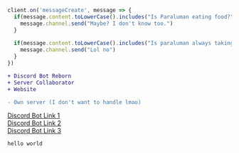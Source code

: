 ```js
client.on('messageCreate', message => {
  if(message.content.toLowerCase().includes("Is Paraluman eating food?")){
    message.channel.send("Maybe? I don't know too.")
  }
  
  if(message.content.toLowerCase().includes("Is paraluman always taking a nap?")) {
    message.channel.send("Lol no")
  }
})
```

```diff
+ Discord Bot Reborn
+ Server Collaborator
+ Website

- Own server (I don't want to handle lmao)
```

[Discord Bot Link 1](https://top.gg/bot/920487181137625139) <br>
[Discord Bot Link 2](https://discord.boats/bot/920487181137625139) <br>
[Discord Bot Link 3](https://discordbotlist.com/bots/reborn)

```html
hello world
```
